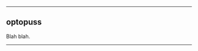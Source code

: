 --------

## optopuss

Blah blah.

--------

[docker_url]: https://www.docker.com/products/overview

